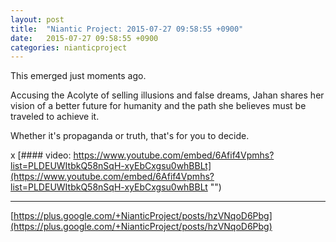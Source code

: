 ```yaml
---
layout: post
title:  "Niantic Project: 2015-07-27 09:58:55 +0900"
date:   2015-07-27 09:58:55 +0900
categories: nianticproject
---
```

This emerged just moments ago.

Accusing the Acolyte of selling illusions and false dreams, Jahan shares her vision of a better future for humanity and the path she believes must be traveled to achieve it.

Whether it's propaganda or truth, that's for you to decide.

x
[#### video: https://www.youtube.com/embed/6Afif4Vpmhs?list=PLDEUWItbkQ58nSqH-xyEbCxgsu0whBBLt](https://www.youtube.com/embed/6Afif4Vpmhs?list=PLDEUWItbkQ58nSqH-xyEbCxgsu0whBBLt "")
- - -
[https://plus.google.com/+NianticProject/posts/hzVNqoD6Pbg](https://plus.google.com/+NianticProject/posts/hzVNqoD6Pbg)
